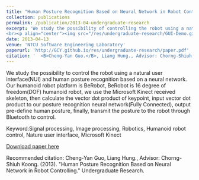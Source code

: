 ```yaml
---
title: "Human Posture Recognition Based on Neural Network in Robot Controlling"
collection: publications
permalink: /publication/2013-04-undergraduate-research
excerpt: 'We study the possibility of controlling the robot using a natural user interface(NUI) and human posture recognition based on a neural network. Our humanoid robot platform is BeRobot; BeRobot is 16 degree of freedom(DOF) humanoid robot. We use the Microsoft Kinect received skeleton, then calculate the vector dot product of the keypoint, input the vector dot product to our posture recognition neural network(Fully Connected), output pre-define human posture, and finally, transmit the posture to the robot through Bluetooth to control. 
<br><p align="center"><img src="/res/undergraduate-research/GUI-Demo.gif" width="800" height="600"></p>'
date: 2013-04-13
venue: 'NTCU Software Engineering Laboratory'
paperurl: 'http://GCY.github.io/res/undergraduate-research/paper.pdf'
citation: '  <B>Cheng-Yan Guo.</B>, Liang Hung., Advisor: Chorng-Shiuh Koong, Ph.D. (2013). &quot;Human Posture Recognition Based on Neural Network in Robot Controlling.&quot; <i>Undergraduate Research</i>.'
---
```

We study the possibility to control the robot using a natural user interface(NUI) and human posture recognition based on a neural network. Our humanoid robot platform is BeRobot, BeRobot is 16 degree of freedom(DOF) humanoid robot, we use the Microsoft Kinect received skeleton, then calculate the vector dot product of keypoint, input vector dot product to our posture recognition neural network(Fully Connected), output pre-define human posture, finally, transmit the posture to the robot through Bluetooth to control.

Keyword:Signal processing, Image processing, Robotics, Humanoid robot control, Nature user interface, Microsoft Kinect

[Download paper here](http://GCY.github.io/res/undergraduate-research/paper.pdf)

Recommended citation: Cheng-Yan Guo, Liang Hung., Advisor: Chorng-Shiuh Koong. (2013). "Human Posture Recognition Based on Neural Network in Robot Controlling." Undergraduate Research.
